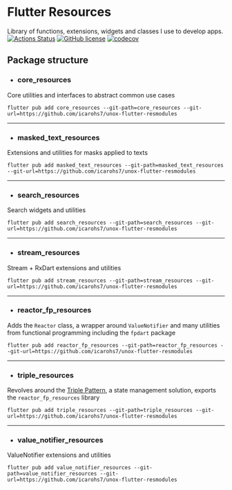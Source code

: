 # Flutter Resources

Library of functions, extensions, widgets and classes I use to develop apps.
<br/>
[![Actions Status](https://github.com/icarohs7/unox-flutter-resmodules/workflows/build/badge.svg)](
https://github.com/icarohs7/unox-flutter-resmodules/actions)
[![GitHub license](https://img.shields.io/github/license/icarohs7/unox-flutter-resmodules.svg)](
https://github.com/icarohs7/unox-flutter-resmodules/blob/master/LICENSE)
[![codecov](https://codecov.io/gh/icarohs7/unox-flutter-resmodules/branch/master/graph/badge.svg)](
https://codecov.io/gh/icarohs7/unox-flutter-resmodules)

## Package structure

- ### core_resources

Core utilities and interfaces to abstract common use cases

```
flutter pub add core_resources --git-path=core_resources --git-url=https://github.com/icarohs7/unox-flutter-resmodules
```

---

- ### masked_text_resources

Extensions and utilities for masks applied to texts

```
flutter pub add masked_text_resources --git-path=masked_text_resources --git-url=https://github.com/icarohs7/unox-flutter-resmodules
```

---

- ### search_resources

Search widgets and utilities

```
flutter pub add search_resources --git-path=search_resources --git-url=https://github.com/icarohs7/unox-flutter-resmodules
```

---

- ### stream_resources

Stream + RxDart extensions and utilities

```
flutter pub add stream_resources --git-path=stream_resources --git-url=https://github.com/icarohs7/unox-flutter-resmodules
```

---

- ### reactor_fp_resources

Adds the `Reactor` class, a wrapper around `ValueNotifier` and many utilities 
from functional programming including the `fpdart` package

```
flutter pub add reactor_fp_resources --git-path=reactor_fp_resources --git-url=https://github.com/icarohs7/unox-flutter-resmodules
```

---

- ### triple_resources

Revolves around the [Triple Pattern](https://github.com/Flutterando/triple_pattern),
a state management solution, exports the `reactor_fp_resources` library

```
flutter pub add triple_resources --git-path=triple_resources --git-url=https://github.com/icarohs7/unox-flutter-resmodules
```

---

- ### value_notifier_resources

ValueNotifier extensions and utilities

```
flutter pub add value_notifier_resources --git-path=value_notifier_resources --git-url=https://github.com/icarohs7/unox-flutter-resmodules
```